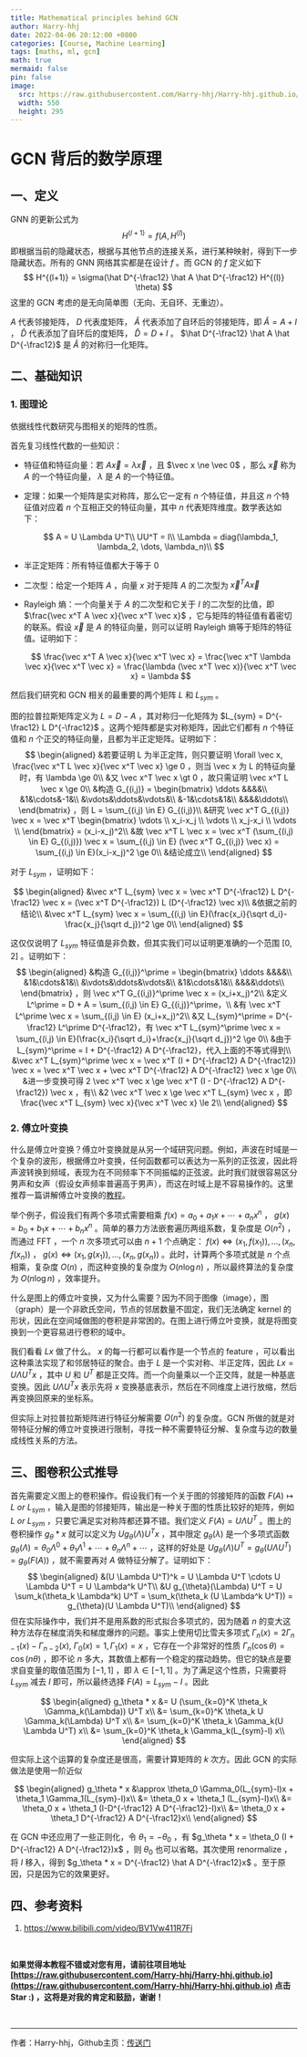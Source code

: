 ```yaml
---
title: Mathematical principles behind GCN
author: Harry-hhj
date: 2022-04-06 20:12:00 +0800
categories: [Course, Machine Learning]
tags: [maths, ml, gcn]
math: true
mermaid: false
pin: false
image:
  src: https://raw.githubusercontent.com/Harry-hhj/Harry-hhj.github.io/master/_posts/2022-04-07-Mathematical-principles-behind-GCN.assets/cover.jpg
  width: 550
  height: 295
---
```




# GCN 背后的数学原理

## 一、定义

GNN 的更新公式为
$$
H^{(l+1)} = f(A, H^{(l)})
$$
即根据当前的隐藏状态，根据与其他节点的连接关系，进行某种映射，得到下一步隐藏状态。所有的 GNN 网络其实都是在设计 $f$ 。而 GCN 的 $f$ 定义如下
$$
H^{(l+1)} = \sigma(\hat D^{-\frac12} \hat A \hat D^{-\frac12} H^{(l)} \theta)
$$
这里的 GCN 考虑的是无向简单图（无向、无自环、无重边）。

$A$ 代表邻接矩阵， $D$ 代表度矩阵， $\hat A$ 代表添加了自环后的邻接矩阵，即 $\hat A = A + I$ ， $\hat D$ 代表添加了自环后的度矩阵， $\hat D = D + I$ 。 $\hat D^{-\frac12} \hat A \hat D^{-\frac12}$ 是 $\hat A$ 的对称归一化矩阵。

## 二、基础知识

### 1. 图理论

依据线性代数研究与图相关的矩阵的性质。

首先复习线性代数的一些知识：

-   特征值和特征向量：若 $A \vec x = \lambda \vec x$ ，且 $\vec x \ne \vec 0$ ，那么 $\vec x$ 称为 $A$ 的一个特征向量， $\lambda$ 是 $A$ 的一个特征值。

-   定理：如果一个矩阵是实对称阵，那么它一定有 $n$ 个特征值，并且这 $n$ 个特征值对应着 $n$ 个互相正交的特征向量，其中 $n$ 代表矩阵维度。数学表达如下：
    
    
    $$
    A = U \Lambda U^T\\
    UU^T = I\\
    \Lambda = diag(\lambda_1, \lambda_2, \dots, \lambda_n)\\
    $$
    
    
-   半正定矩阵：所有特征值都大于等于 $0$ 

-   二次型：给定一个矩阵 $A$ ，向量 $x$ 对于矩阵 $A$ 的二次型为 $\vec x^T A \vec x$ 

-   Rayleigh 熵：一个向量关于 $A$  的二次型和它关于 $I$ 的二次型的比值，即 $\frac{\vec x^T A \vec x}{\vec x^T \vec x}$ ，它与矩阵的特征值有着密切的联系。假设 $\vec x$ 是 $A$ 的特征向量，则可以证明 Rayleigh 熵等于矩阵的特征值。证明如下：
    
    
    $$
    \frac{\vec x^T A \vec x}{\vec x^T \vec x} = \frac{\vec x^T \lambda \vec x}{\vec x^T \vec x} = \frac{\lambda (\vec x^T \vec x)}{\vec x^T \vec x} = \lambda
    $$



然后我们研究和 GCN 相关的最重要的两个矩阵 $L$ 和 $L_{sym}$ 。

图的拉普拉斯矩阵定义为 $L = D - A$ ，其对称归一化矩阵为 $L_{sym} = D^{-\frac12} L D^{-\frac12}$ 。这两个矩阵都是实对称矩阵，因此它们都有 $n$ 个特征值和 $n$ 个正交的特征向量，且都为半正定矩阵。证明如下：
$$
\begin{aligned}
&若要证明 L 为半正定阵，则只要证明 \forall \vec x, \frac{\vec x^T L \vec x}{\vec x^T \vec x} \ge 0 ，则当 \vec x 为 L 的特征向量时，有 \lambda \ge 0\\
&又 \vec x^T \vec x \gt 0 ，故只需证明 \vec x^T L \vec x \ge 0\\
&构造 G_{(i,j)} = 
\begin{bmatrix}
\ddots &&&&\\
&1&\cdots&-1&\\
&\vdots&\ddots&\vdots&\\
&-1&\cdots&1&\\
&&&&\ddots\\
\end{bmatrix}
，则 L = \sum_{(i,j) \in E} G_{(i,j)}\\
&研究 \vec x^T G_{(i,j)} \vec x = \vec x^T 
\begin{bmatrix}
\vdots \\ x_i-x_j \\ \vdots \\ x_j-x_i \\ \vdots \\
\end{bmatrix}
= (x_i-x_j)^2\\
&故 \vec x^T L \vec x = \vec x^T (\sum_{(i,j) \in E} G_{(i,j)}) \vec x = \sum_{(i,j) \in E} (\vec x^T G_{(i,j)} \vec x) = \sum_{(i,j) \in E}(x_i-x_j)^2 \ge 0\\
&结论成立\\
\end{aligned}
$$


对于 $L_{sym}$ ，证明如下：


$$
\begin{aligned}
&\vec x^T L_{sym} \vec x = \vec x^T D^{-\frac12} L D^{-\frac12} \vec x = (\vec x^T D^{-\frac12}) L (D^{-\frac12} \vec x)\\
&依据之前的结论\\
&\vec x^T L_{sym} \vec x = \sum_{(i,j) \in E}(\frac{x_i}{\sqrt d_i}-\frac{x_j}{\sqrt d_j})^2 \ge 0\\
\end{aligned}
$$


这仅仅说明了 $L_{sym}$ 特征值是非负数，但其实我们可以证明更准确的一个范围 $[0,2]$ 。证明如下：
$$
\begin{aligned}
&构造 G_{(i,j)}^\prime = 
\begin{bmatrix}
\ddots &&&&\\
&1&\cdots&1&\\
&\vdots&\ddots&\vdots&\\
&1&\cdots&1&\\
&&&&\ddots\\
\end{bmatrix}
，则 \vec x^T G_{(i,j)}^\prime \vec x  = (x_i+x_j)^2\\
&定义 L^\prime = D + A = \sum_{(i,j) \in E} G_{(i,j)}^\prime，\\
&有 \vec x^T L^\prime \vec x = \sum_{(i,j) \in E} (x_i+x_j)^2\\
&又 L_{sym}^\prime = D^{-\frac12} L^\prime D^{-\frac12}，有 \vec x^T L_{sym}^\prime \vec x = \sum_{(i,j) \in E}(\frac{x_i}{\sqrt d_i}+\frac{x_j}{\sqrt d_j})^2 \ge 0\\
&由于 L_{sym}^\prime = I + D^{-\frac12} A D^{-\frac12}，代入上面的不等式得到\\
&\vec x^T L_{sym}^\prime \vec x = \vec x^T (I + D^{-\frac12} A D^{-\frac12}) \vec x = \vec x^T \vec x + \vec x^T D^{-\frac12} A D^{-\frac12} \vec x  \ge 0\\
&进一步变换可得 2 \vec x^T \vec x \ge \vec x^T (I - D^{-\frac12} A D^{-\frac12}) \vec x ，有\\
&2 \vec x^T \vec x \ge \vec x^T L_{sym} \vec x ，即 \frac{\vec x^T L_{sym} \vec x}{\vec x^T \vec x} \le 2\\
\end{aligned}
$$



### 2. 傅立叶变换

什么是傅立叶变换？傅立叶变换就是从另一个域研究问题。例如，声波在时域是一个复杂的波形，根据傅立叶变换，任何函数都可以表达为一系列的正弦波，因此将声波转换到频域，表现为在不同频率下不同振幅的正弦波。此时我们就很容易区分男声和女声（假设女声频率普遍高于男声），而这在时域上是不容易操作的。这里推荐一篇讲解傅立叶变换的[教程](https://zhuanlan.zhihu.com/p/19763358)。

举个例子，假设我们有两个多项式需要相乘 $f(x) = a_0 + a_1x + \cdots + a_nx^n$ ， $g(x) = b_0 + b_1x + \cdots + b_nx^n$ 。简单的暴力方法嵌套遍历两组系数，复杂度是 $O(n^2)$ ，而通过 FFT ，一个 $n$ 次多项式可以由 $n+1$ 个点确定： $f(x) \Leftrightarrow (x_1, f(x_1)), \dots, (x_n, f(x_n))$ ， $g(x) \Leftrightarrow (x_1, g(x_1)), \dots, (x_n, g(x_n))$ 。此时，计算两个多项式就是 $n$ 个点相乘，复杂度 $O(n)$ ，而这种变换的复杂度为 $O(n \log n)$ ，所以最终算法的复杂度为 $O(n \log n)$ ，效率提升。

什么是图上的傅立叶变换，又为什么需要？因为不同于图像（image），图（graph）是一个非欧氏空间，节点的邻居数量不固定，我们无法确定 kernel 的形状，因此在空间域做图的卷积是非常困的。在图上进行傅立叶变换，就是将图变换到一个更容易进行卷积的域中。

我们看看 $Lx$ 做了什么。 $x$ 的每一行都可以看作是一个节点的 feature ，可以看出这种乘法实现了和邻居特征的聚合。由于 $L$ 是一个实对称、半正定阵，因此 $Lx = U \Lambda U^T x$ ，其中 $U$ 和 $U^T$ 都是正交阵。而一个向量乘以一个正交阵，就是一种基底变换。因此 $U \Lambda U^T x$ 表示先将 $x$ 变换基底表示，然后在不同维度上进行放缩，然后再变换回原来的坐标系。

但实际上对拉普拉斯矩阵进行特征分解需要 $O(n^2)$ 的复杂度。GCN 所做的就是对带特征分解的傅立叶变换进行限制，寻找一种不需要特征分解、复杂度与边的数量成线性关系的方法。



## 三、图卷积公式推导

首先需要定义图上的卷积操作。假设我们有一个关于图的邻接矩阵的函数 $F(A) \mapsto L~or~L_{sym}$ ，输入是图的邻接矩阵，输出是一种关于图的性质比较好的矩阵，例如 $L~or~L_{sym}$ ，只要它满足实对称阵都还算不错。我们定义 $F(A) = U \Lambda U^T$ 。图上的卷积操作 $g_\theta * x$ 就可以定义为 $U g_{\theta}(\Lambda) U^T x$ ，其中限定 $g_{\theta}(\lambda)$ 是一个多项式函数 $g_{\theta}(\Lambda) = \theta_0 \Lambda^0 + \theta_1 \Lambda^1 + \cdots + \theta_n \Lambda^n+ \cdots$ ，这样的好处是 $U g_{\theta}(\Lambda) U^T = g_{\theta}(U \Lambda U^T) = g_\theta(F(A))$ ，就不需要再对 $A$ 做特征分解了。证明如下：
$$
\begin{aligned}
&(U \Lambda U^T)^k = U \Lambda U^T \cdots U \Lambda U^T = U \Lambda^k U^T\\
&U g_{\theta}(\Lambda) U^T = U \sum_k(\theta_k \Lambda^k) U^T = \sum_k(\theta_k (U \Lambda^k U^T)) = g_{\theta}(U \Lambda U^T)\\
\end{aligned}
$$
但在实际操作中，我们并不是用系数的形式拟合多项式的，因为随着 $n$ 的变大这种方法存在梯度消失和梯度爆炸的问题。事实上使用切比雪夫多项式 $\Gamma_n(x) = 2\Gamma_{n-1}(x) - \Gamma_{n-2}(x),~\Gamma_0(x) = 1, \Gamma_1(x) = x$ ，它存在一个非常好的性质 $\Gamma_n(\cos \theta) = \cos(n\theta)$ ，即不论 $n$ 多大，其数值上都有一个稳定的摆动趋势。但它的缺点是要求自变量的取值范围为 $[-1,1]$ ，即 $\lambda \in [-1,1]$ 。为了满足这个性质，只需要将 $L_{sym}$ 减去 $I$ 即可，所以最终选择 $F(A) = L_{sym}-I$ 。因此


$$
\begin{aligned}
g_\theta * x
&= U (\sum_{k=0}^K \theta_k \Gamma_k(\Lambda)) U^T x\\
&= \sum_{k=0}^K \theta_k U \Gamma_k(\Lambda) U^T x\\
&= \sum_{k=0}^K \theta_k \Gamma_k(U \Lambda U^T) x\\
&= \sum_{k=0}^K \theta_k \Gamma_k(L_{sym}-I) x\\
\end{aligned}
$$


但实际上这个运算的复杂度还是很高，需要计算矩阵的 $k$ 次方。因此 GCN 的实际做法是使用一阶近似


$$
\begin{aligned}
g_\theta * x
&\approx \theta_0 \Gamma_0(L_{sym}-I)x + \theta_1 \Gamma_1(L_{sym}-I)x\\
&= \theta_0 x + \theta_1 (L_{sym}-I)x\\
&= \theta_0 x + \theta_1 (I-D^{-\frac12} A D^{-\frac12}-I)x\\
&= \theta_0 x + \theta_1 D^{-\frac12} A D^{-\frac12}x\\
\end{aligned}
$$


在 GCN 中还应用了一些正则化，令 $\theta_1 = -\theta_0$ ，有 $g_\theta * x = \theta_0 (I + D^{-\frac12} A D^{-\frac12})x$ ，则 $\theta_0$ 也可以省略。其次使用 renormalize ，将 $I$ 移入，得到 $g_\theta * x = D^{-\frac12} \hat A D^{-\frac12}x$ 。至于原因，只是因为它的效果更好。



## 四、参考资料

1.   https://www.bilibili.com/video/BV1Vw411R7Fj





<br/>

**如果觉得本教程不错或对您有用，请前往项目地址 [https://raw.githubusercontent.com/Harry-hhj/Harry-hhj.github.io](https://raw.githubusercontent.com/Harry-hhj/Harry-hhj.github.io) 点击 Star :) ，这将是对我的肯定和鼓励，谢谢！**

<br/>



---

作者：Harry-hhj，Github主页：[传送门](https://raw.githubusercontent.com/Harry-hhj)

